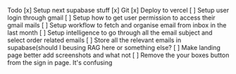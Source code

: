 Todo
[x] Setup next supabase stuff
[x] Git 
[x] Deploy to vercel
[ ] Setup user login through gmail
[ ] Setup how to get user permission to access their gmail mails
[ ] Setup workflow to fetch and organise email from inbox in the last month
[ ] Setup intelligence to go through all the email subject and select order related emails
[ ] Store all the relevant emails in supabase(should I beusing RAG here or something else?
[ ] Make landing page better add screenshots and what not
[ ] Remove the your boxes button from the sign in page. It's confusing